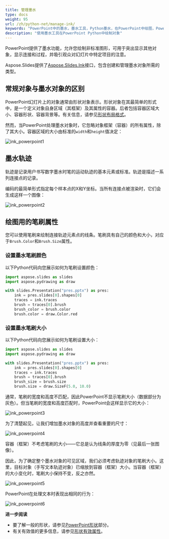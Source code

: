 ```yaml
---
title: 管理墨水
type: docs
weight: 95
url: /zh/python-net/manage-ink/
keywords: "PowerPoint中的墨水，墨水工具，Python墨水，在PowerPoint中绘图，PowerPoint演示文稿，Python，Aspose.Slides for Python via .NET"
description: "使用墨水工具在PowerPoint Python中绘制对象"
---
```


PowerPoint提供了墨水功能，允许您绘制非标准图形，可用于突出显示其他对象，显示连接和过程，并吸引观众对幻灯片中特定项目的注意。

Aspose.Slides提供了[Aspose.Slides.Ink](https://reference.aspose.com/slides/python-net/aspose.slides.ink/)接口，包含创建和管理墨水对象所需的类型。

## **常规对象与墨水对象的区别**

PowerPoint幻灯片上的对象通常由形状对象表示。形状对象在其最简单的形式中，是一个定义对象自身区域（其框架）及其属性的容器。后者包括容器区域大小、容器形状、容器背景等。有关信息，请参见[形状布局格式](https://docs.aspose.com/slides/python-net/shape-manipulations/#access-layout-formats-for-shape)。

然而，当PowerPoint处理墨水对象时，它忽略对象框架（容器）的所有属性，除了其大小。容器区域的大小由标准的`width`和`height`值决定：

![ink_powerpoint1](ink_powerpoint1.png)

## **墨水轨迹**

轨迹是记录用户书写数字墨水时笔的运动轨迹的基本元素或标准。轨迹是描述一系列连接点的记录。

编码的最简单形式指定每个样本点的X和Y坐标。当所有连接点被渲染时，它们会生成这样一个图像：

![ink_powerpoint2](ink_powerpoint2.png)

## 绘图用的笔刷属性

您可以使用笔刷来绘制连接轨迹元素点的线条。笔刷具有自己的颜色和大小，对应于`Brush.Color`和`Brush.Size`属性。

### **设置墨水笔刷颜色**

以下Python代码向您展示如何为笔刷设置颜色：

```python
import aspose.slides as slides
import aspose.pydrawing as draw

with slides.Presentation("pres.pptx") as pres:
    ink = pres.slides[0].shapes[0]
    traces = ink.traces
    brush = traces[0].brush
    brush_color = brush.color
    brush.color = draw.Color.red
```

### **设置墨水笔刷大小**

以下Python代码向您展示如何为笔刷设置大小：

```python
import aspose.slides as slides
import aspose.pydrawing as draw

with slides.Presentation("pres.pptx") as pres:
    ink = pres.slides[0].shapes[0]
    traces = ink.traces
    brush = traces[0].brush
    brush_size = brush.size
    brush.size = draw.SizeF(5.0, 10.0)
```

通常，笔刷的宽度和高度不匹配，因此PowerPoint不显示笔刷大小（数据部分为灰色）。但当笔刷的宽度和高度匹配时，PowerPoint会这样显示它的大小：

![ink_powerpoint3](ink_powerpoint3.png)

为了清楚起见，让我们增加墨水对象的高度并查看重要的尺寸：

![ink_powerpoint4](ink_powerpoint4.png)

容器（框架）不考虑笔刷的大小——它总是认为线条的厚度为零（见最后一张图像）。

因此，为了确定整个墨水对象的可见区域，我们必须考虑轨迹对象的笔刷大小。这里，目标对象（手写文本轨迹对象）已缩放到容器（框架）大小。当容器（框架）的大小变化时，笔刷大小保持不变，反之亦然。

![ink_powerpoint5](ink_powerpoint5.png)

PowerPoint在处理文本时表现出相同的行为：

![ink_powerpoint6](ink_powerpoint6.png)

**进一步阅读**

* 要了解一般的形状，请参见[PowerPoint形状](https://docs.aspose.com/slides/python-net/powerpoint-shapes/)部分。
* 有关有效值的更多信息，请参见[形状有效属性](https://docs.aspose.com/slides/python-net/shape-effective-properties/#get-effective-font-height-value)。
